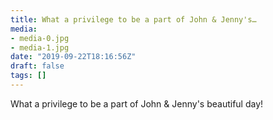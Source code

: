 ```yaml
---
title: What a privilege to be a part of John & Jenny's…
media:
- media-0.jpg
- media-1.jpg
date: "2019-09-22T18:16:56Z"
draft: false
tags: []
---
```

What a privilege to be a part of John & Jenny's beautiful day\!
